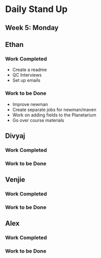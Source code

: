 # Daily Stand Up
## Week 5: Monday

## Ethan

### Work Completed

- Create a readme
- QC Interviews
- Set up emails

### Work to be Done

- Improve newman
- Create separate jobs for newman/maven
- Work on adding fields to the Planetarium
- Go over course materials

## Divyaj

### Work Completed



### Work to be Done



## Venjie

### Work Completed



### Work to be Done



## Alex

### Work Completed



### Work to be Done

